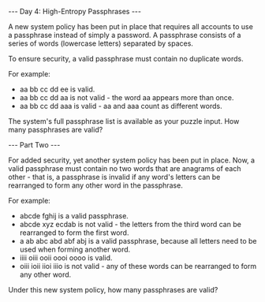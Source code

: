 --- Day 4: High-Entropy Passphrases ---

A new system policy has been put in place that requires all accounts
to use a passphrase instead of simply a password. A passphrase
consists of a series of words (lowercase letters) separated by spaces.

To ensure security, a valid passphrase must contain no duplicate
words.

For example:

- aa bb cc dd ee is valid.
- aa bb cc dd aa is not valid - the word aa appears more than once.
- aa bb cc dd aaa is valid - aa and aaa count as different words.


The system's full passphrase list is available as your puzzle input.
How many passphrases are valid?

--- Part Two ---

For added security, yet another system policy has been put in place.
Now, a valid passphrase must contain no two words that are anagrams of
each other - that is, a passphrase is invalid if any word's letters can
be rearranged to form any other word in the passphrase.

For example:

- abcde fghij is a valid passphrase.
- abcde xyz ecdab is not valid - the letters from the third word can be rearranged to form the first word.
- a ab abc abd abf abj is a valid passphrase, because all letters need to be used when forming another word.
- iiii oiii ooii oooi oooo is valid.
- oiii ioii iioi iiio is not valid - any of these words can be rearranged to form any other word.

Under this new system policy, how many passphrases are valid?
